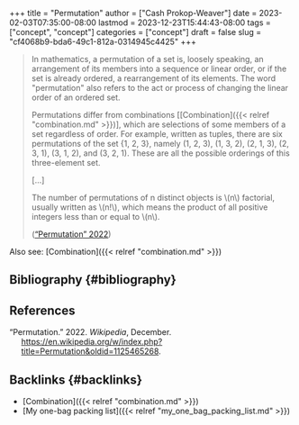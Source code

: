 +++
title = "Permutation"
author = ["Cash Prokop-Weaver"]
date = 2023-02-03T07:35:00-08:00
lastmod = 2023-12-23T15:44:43-08:00
tags = ["concept", "concept"]
categories = ["concept"]
draft = false
slug = "cf4068b9-bda6-49c1-812a-0314945c4425"
+++

> In mathematics, a permutation of a set is, loosely speaking, an arrangement of its members into a sequence or linear order, or if the set is already ordered, a rearrangement of its elements. The word "permutation" also refers to the act or process of changing the linear order of an ordered set.
>
> Permutations differ from combinations [[Combination]({{< relref "combination.md" >}})], which are selections of some members of a set regardless of order. For example, written as tuples, there are six permutations of the set {1, 2, 3}, namely (1, 2, 3), (1, 3, 2), (2, 1, 3), (2, 3, 1), (3, 1, 2), and (3, 2, 1). These are all the possible orderings of this three-element set.
>
> [...]
>
> The number of permutations of n distinct objects is \\(n\\) factorial, usually written as \\(n!\\), which means the product of all positive integers less than or equal to \\(n\\).
>
> (<a href="#citeproc_bib_item_1">“Permutation” 2022</a>)

Also see: [Combination]({{< relref "combination.md" >}})


## Bibliography {#bibliography}

## References

<style>.csl-entry{text-indent: -1.5em; margin-left: 1.5em;}</style><div class="csl-bib-body">
  <div class="csl-entry"><a id="citeproc_bib_item_1"></a>“Permutation.” 2022. <i>Wikipedia</i>, December. <a href="https://en.wikipedia.org/w/index.php?title=Permutation&oldid=1125465268">https://en.wikipedia.org/w/index.php?title=Permutation&#38;oldid=1125465268</a>.</div>
</div>



## Backlinks {#backlinks}

-   [Combination]({{< relref "combination.md" >}})
-   [My one-bag packing list]({{< relref "my_one_bag_packing_list.md" >}})
